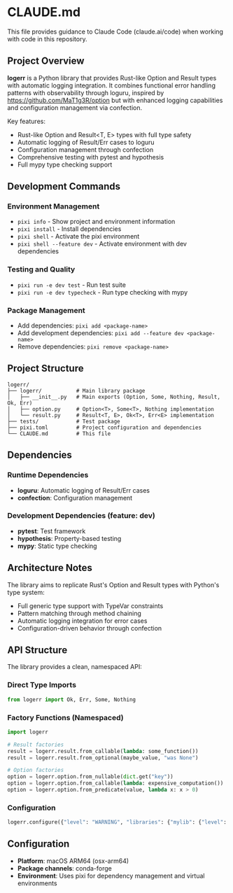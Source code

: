 # CLAUDE.md

This file provides guidance to Claude Code (claude.ai/code) when working with code in this repository.

## Project Overview

**logerr** is a Python library that provides Rust-like Option and Result types with automatic logging integration. It combines functional error handling patterns with observability through loguru, inspired by https://github.com/MaT1g3R/option but with enhanced logging capabilities and configuration management via confection.

Key features:
- Rust-like Option<T> and Result<T, E> types with full type safety
- Automatic logging of Result/Err cases to loguru  
- Configuration management through confection
- Comprehensive testing with pytest and hypothesis
- Full mypy type checking support

## Development Commands

### Environment Management
- `pixi info` - Show project and environment information
- `pixi install` - Install dependencies
- `pixi shell` - Activate the pixi environment
- `pixi shell --feature dev` - Activate environment with dev dependencies

### Testing and Quality
- `pixi run -e dev test` - Run test suite
- `pixi run -e dev typecheck` - Run type checking with mypy

### Package Management
- Add dependencies: `pixi add <package-name>`
- Add development dependencies: `pixi add --feature dev <package-name>`
- Remove dependencies: `pixi remove <package-name>`

## Project Structure

```
logerr/
├── logerr/           # Main library package
│   ├── __init__.py   # Main exports (Option, Some, Nothing, Result, Ok, Err)
│   ├── option.py     # Option<T>, Some<T>, Nothing implementation
│   └── result.py     # Result<T, E>, Ok<T>, Err<E> implementation
├── tests/            # Test package
├── pixi.toml         # Project configuration and dependencies
└── CLAUDE.md         # This file
```

## Dependencies

### Runtime Dependencies
- **loguru**: Automatic logging of Result/Err cases
- **confection**: Configuration management

### Development Dependencies (feature: dev)
- **pytest**: Test framework
- **hypothesis**: Property-based testing
- **mypy**: Static type checking

## Architecture Notes

The library aims to replicate Rust's Option and Result types with Python's type system:
- Full generic type support with TypeVar constraints
- Pattern matching through method chaining
- Automatic logging integration for error cases
- Configuration-driven behavior through confection

## API Structure

The library provides a clean, namespaced API:

### Direct Type Imports
```python
from logerr import Ok, Err, Some, Nothing
```

### Factory Functions (Namespaced)
```python
import logerr

# Result factories
result = logerr.result.from_callable(lambda: some_function())
result = logerr.result.from_optional(maybe_value, "was None")

# Option factories  
option = logerr.option.from_nullable(dict.get("key"))
option = logerr.option.from_callable(lambda: expensive_computation())
option = logerr.option.from_predicate(value, lambda x: x > 0)
```

### Configuration
```python
logerr.configure({"level": "WARNING", "libraries": {"mylib": {"level": "DEBUG"}}})
```


## Configuration

- **Platform**: macOS ARM64 (osx-arm64)
- **Package channels**: conda-forge
- **Environment**: Uses pixi for dependency management and virtual environments